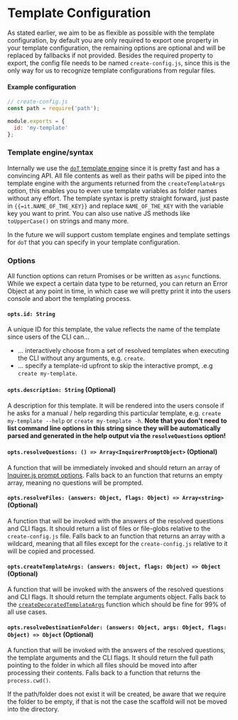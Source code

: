# Template Configuration

As stated earlier, we aim to be as flexible as possible with the template configuration, by default you are only required to export one property in your template configuration, the remaining options are optional and will be replaced by fallbacks if not provided. Besides the required property to export, the config file needs to be named `create-config.js`, since this is the only way for us to recognize template configurations from regular files.

#### Example configuration
```js
// create-config.js
const path = require('path');

module.exports = {
  id: 'my-template'
};
```

### Template engine/syntax
Internally we use the [`doT` template engine](https://olado.github.com/doT) since it is pretty fast and has a convincing API. All file contents as well as their paths will be piped into the template engine with the arguments returned from the `createTemplateArgs` option, this enables you to even use template variables as folder names without any effort. The template syntax is pretty straight forward, just paste in `{{=it.NAME_OF_THE_KEY}}` and replace `NAME_OF_THE_KEY` with the variable key you want to print. You can also use native JS methods like `toUpperCase()` on strings and many more.

In the future we will support custom template engines and template settings for `doT` that you can specify in your template configuration.

### Options
All function options can return Promises or be written as `async` functions. While we expect a certain data type to be returned, you can return an Error Object at any point in time, in which case we will pretty print it into the users console and abort the templating process.

#### `opts.id: String`
A unique ID for this template, the value reflects the name of the template since users of the CLI can...

* ... interactively choose from a set of resolved templates when executing the CLI without any arguments, e.g. `create`.
* ... specify a template-id upfront to skip the interactive prompt, .e.g `create my-template`.

#### `opts.description: String` (Optional)
A description for this template. It will be rendered into the users console if he asks for a manual / help regarding this particular template, e.g. `create my-template --help` or `create my-template -h`. **Note that you don't need to list command line options in this string since they will be automatically parsed and generated in the help output via the `resolveQuestions` option!**

#### `opts.resolveQuestions: () => Array<InquirerPromptObject>` (Optional)
A function that will be immediately invoked and should return an array of [Inquirer.js prompt options](https://github.com/SBoudrias/Inquirer.js#questions). Falls back to an function that returns an empty array, meaning no questions will be prompted.

#### `opts.resolveFiles: (answers: Object, flags: Object) => Array<string>` (Optional)
A function that will be invoked with the answers of the resolved questions and CLI flags. It should return a list of files or file-globs relative to the `create-config.js` file. Falls back to an function that returns an array with a wildcard, meaning that all files except for the `create-config.js` relative to it will be copied and processed.

#### `opts.createTemplateArgs: (answers: Object, flags: Object) => Object` (Optional)
A function that will be invoked with the answers of the resolved questions and CLI flags. It should return the template arguments object. Falls back to the [`createDecoratedTemplateArgs`](/docs/api/createDecoratedTemplateArgs.md) function which should be fine for 99% of all use cases.

#### `opts.resolveDestinationFolder: (answers: Object, args: Object, flags: Object) => Object` (Optional)
A function that will be invoked with the answers of the resolved questions, the template arguments and the CLI flags. It should return the full path pointing to the folder in which all files should be moved into after processing their contents. Falls back to a function that returns the `process.cwd()`.

If the path/folder does not exist it will be created, be aware that we require the folder to be empty, if that is not the case the scaffold will not be moved into the directory.

